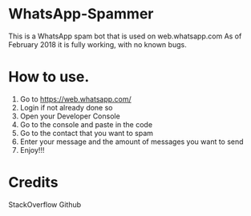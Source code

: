 # WhatsApp-Spammer
This is a WhatsApp spam bot that is used on web.whatsapp.com
As of February 2018 it is fully working, with no known bugs.
# How to use.
1) Go to https://web.whatsapp.com/
2) Login if not already done so
3) Open your Developer Console
4) Go to the console and paste in the code
5) Go to the contact that you want to spam
6) Enter your message and the amount of messages you want to send 
7) Enjoy!!!




# Credits
StackOverflow 
Github
